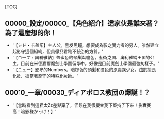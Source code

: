 # 

[TOC]

## 00000_設定/00000_【角色紹介】這家伙是誰來著？　為了這麼想的你！

- '【シド・卡盖諾】主人公。黑发黑瞳。想要成為影之實力者的男人。雖然建立起影守這個組織，但貫徹只君臨不統治的方針。'
- '【ローズ・奧利雅納】蜂蜜色的頭髮與瞳色。藝術之国、奧利雅納王国的公主，目前在米德嘉爾魔劍士學園留學中。好像是目前魔劍士學園最強的樣子。'
- '【ニュー】影守的Numbers。暗棕色的頭髮和瞳色的原貴族少女。由於擅長化妝、擔當著影守的特殊化妝師。'


## 00010_一章/00030_ディアボロス教団の爆誕！？

- '【當時看到這裡太Zz差點棄了，但現在我很慶幸我下堅持了下來！影實賽高！暗影様かっけ！】'
